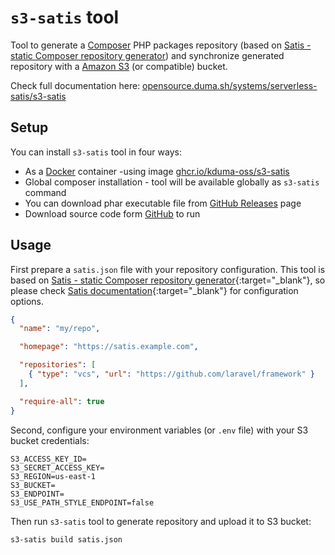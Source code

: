# `s3-satis` tool

Tool to generate a [Composer](https://getcomposer.org/) PHP packages repository
(based on [Satis - static Composer repository generator](https://github.com/composer/satis))
and synchronize generated repository with a [Amazon S3](https://aws.amazon.com/s3/)
(or compatible) bucket.


Check full documentation here: [opensource.duma.sh/systems/serverless-satis/s3-satis](https://opensource.duma.sh/systems/serverless-satis/s3-satis)


## Setup

You can install `s3-satis` tool in four ways:

- As a [Docker](https://www.docker.com/) container -using image [ghcr.io/kduma-oss/s3-satis](https://github.com/kduma-OSS/CLI-s3-satis/pkgs/container/s3-satis)
- Global composer installation - tool will be available globally as `s3-satis` command
- You can download phar executable file from [GitHub Releases](https://github.com/kduma-OSS/CLI-s3-satis/releases/latest) page
- Download source code form [GitHub](https://github.com/kduma-OSS/CLI-s3-satis) to run

## Usage

First prepare a `satis.json` file with your repository configuration.
This tool is based on [Satis - static Composer repository generator](https://github.com/composer/satis){:target="_blank"},
so please check [Satis documentation](https://getcomposer.org/doc/articles/handling-private-packages-with-satis.md){:target="_blank"}
for configuration options.

```json
{
  "name": "my/repo",

  "homepage": "https://satis.example.com",

  "repositories": [
    { "type": "vcs", "url": "https://github.com/laravel/framework" }
  ],

  "require-all": true
}
```

Second, configure your environment variables (or `.env` file) with your S3 bucket credentials:
```env
S3_ACCESS_KEY_ID=
S3_SECRET_ACCESS_KEY=
S3_REGION=us-east-1
S3_BUCKET=
S3_ENDPOINT=
S3_USE_PATH_STYLE_ENDPOINT=false
```

Then run `s3-satis` tool to generate repository and upload it to S3 bucket:
```bash
s3-satis build satis.json
```
